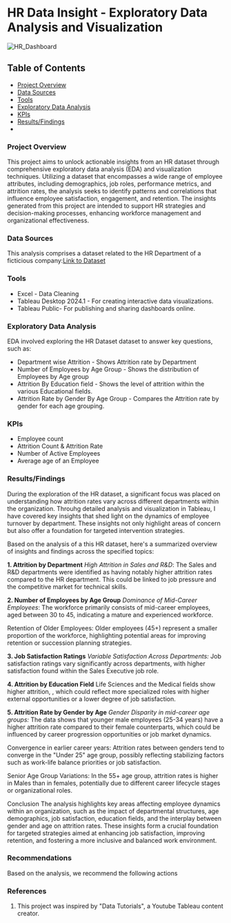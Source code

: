 # HR Data Insight - Exploratory Data Analysis and Visualization
![HR_Dashboard](https://github.com/rastewu/HR_Data_Insights/assets/157243480/7abd92ed-59eb-4b8e-97b0-d1c12c84cbe4)

## Table of Contents
- [Project Overview](#project-overview)
- [Data Sources](#data-sources)
- [Tools](#tools)
- [Exploratory Data Analysis](#exploratory-data-analysis)
-  [KPIs](#kpis)
- [Results/Findings](#results-findings)
- 


### Project Overview
This project aims to unlock actionable insights from an HR dataset through comprehensive exploratory data analysis (EDA) and visualization techniques. Utilizing a dataset that encompasses a wide range of employee attributes, including demographics, job roles, performance metrics, and attrition rates, the analysis seeks to identify patterns and correlations that influence employee satisfaction, engagement, and retention. The insights generated from this project are intended to support HR strategies and decision-making processes, enhancing workforce management and organizational effectiveness.

### Data Sources
This analysis comprises a dataset related to the HR Department of a ficticious company:[Link to Dataset](https://docs.google.com/spreadsheets/d/1-1Ldoe-DwZTL77tdMtRgZAIzeAzs0jh3/edit#gid=2089618187)

### Tools
- Excel - Data Cleaning
- Tableau Desktop 2024.1 - For creating interactive data visualizations.
- Tableau Public- For publishing and sharing dashboards online.


### Exploratory Data Analysis
EDA involved exploring the HR Dataset dataset to answer key questions, such as:
- Department wise Attrition - Shows Attrition rate by Department
- Number of Employees by Age Group - Shows the distribution of Employees by Age group
- Attrition By Education field - Shows the level of attrition within the various Educational fields. 
- Attrition Rate by Gender By Age Group - Compares the Attrition rate by gender for each age grouping.
  
### KPIs
- Employee count
- Attrition Count & Attrition Rate
- Number of Active Employees
- Average age of an Employee

 ### Results/Findings
During the exploration of the HR dataset, a significant focus was placed on understanding how attrition rates vary across different departments within the organization. Throuhg detailed analysis and visualization in Tableau, I have covered key insights that shed light on the dynamics of employee turnover by department. These insights not only highlight areas of concern but also offer a foundation for targeted intervention strategies. 

Based on the analysis of a this HR dataset, here's a summarized overview of insights and findings across the specified topics:

**1. Attrition by Department**
*High Attrition in Sales and R&D*:
The Sales and R&D departments were identified as having notably higher attrition rates compared to the HR department. This could be linked to job pressure and the competitive market for technical skills.

**2. Number of Employees by Age Group**
*Dominance of Mid-Career Employees*: 
The workforce primarily consists of mid-career employees, aged between 30 to 45, indicating a mature and experienced workforce.

Retention of Older Employees: Older employees (45+) represent a smaller proportion of the workforce, highlighting potential areas for improving retention or succession planning strategies.

**3. Job Satisfaction Ratings**
*Variable Satisfaction Across Departments:* Job satisfaction ratings vary significantly across departments, with higher satisfaction found within the Sales Executive job role.  

**4. Attrition by Education Field**
Life Sciences and the Medical fields show higher attrition, , which could reflect more specialized roles with higher external opportunities or a lower degree of job satisfaction.  


**5. Attrition Rate by Gender by Age**
*Gender Disparity in mid-career age groups:* The data shows that younger male employees (25-34 years) have a higher attrition rate compared to their female counterparts, which could be influenced by career progression opportunities or job market dynamics.

Convergence in earlier career years: Attrition rates between genders tend to converge in the "Under 25" age group, possibly reflecting stabilizing factors such as work-life balance priorities or job satisfaction.

Senior Age Group Variations: In the 55+ age group, attrition rates is higher in Males than in females, potentially due to different career lifecycle stages or organizational roles.


Conclusion
The analysis highlights key areas affecting employee dynamics within an organization, such as the impact of departmental structures, age demographics, job satisfaction, education fields, and the interplay between gender and age on attrition rates. These insights form a crucial foundation for targeted strategies aimed at enhancing job satisfaction, improving retention, and fostering a more inclusive and balanced work environment.




### Recommendations
Based on the analysis, we recommend the following actions


### References
1. This project was inspired by "Data Tutorials", a  Youtube Tableau content creator. 













  

